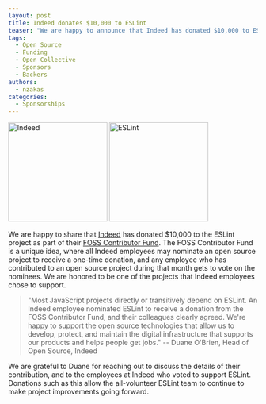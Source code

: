 ```yaml
---
layout: post
title: Indeed donates $10,000 to ESLint
teaser: "We are happy to announce that Indeed has donated $10,000 to ESLint, as part of their FOSS Contributor Fund. It is an honor to be supported by Indeed. We are grateful to the head of Open Source, Duane O'Brien, and the employees who contributed to and nominated ESLint."
tags:
  - Open Source
  - Funding
  - Open Collective
  - Sponsors
  - Backers
authors:
  - nzakas
categories:
  - Sponsorships
---
```


<p class="text-center">
    <a href="https://indeed.com/" title="Indeed" rel="noopener nofollow" target="_blank"><img class="lazyload" width="200" data-src="/assets/img/logos/indeed.svg" alt="Indeed" src="/assets/img/logos/indeed.svg"></a>
    <a href="https://eslint.org/" title="ESLint" target="_blank"><img class="lazyload" width="200" data-src="/assets/img/logo.svg" alt="ESLint" src="/assets/img/logo.svg"></a>
</p>

We are happy to share that [Indeed](https://indeed.com) has donated $10,000 to the ESLint project as part of their [FOSS Contributor Fund](https://engineering.indeedblog.com/blog/2019/07/foss-fund-six-months-in/). The FOSS Contributor Fund is a unique idea, where all Indeed employees may nominate an open source project to receive a one-time donation, and any employee who has contributed to an open source project during that month gets to vote on the nominees. We are honored to be one of the projects that Indeed employees chose to support.

> "Most JavaScript projects directly or transitively depend on ESLint. An Indeed employee nominated ESLint to receive a donation from the FOSS Contributor Fund, and their colleagues clearly agreed. We're happy to support the open source technologies that allow us to develop, protect, and maintain the digital infrastructure that supports our products and helps people get jobs." -- Duane O'Brien, Head of Open Source, Indeed

We are grateful to Duane for reaching out to discuss the details of their contribution, and to the employees at Indeed who voted to support ESLint. Donations such as this allow the all-volunteer ESLint team to continue to make project improvements going forward.
